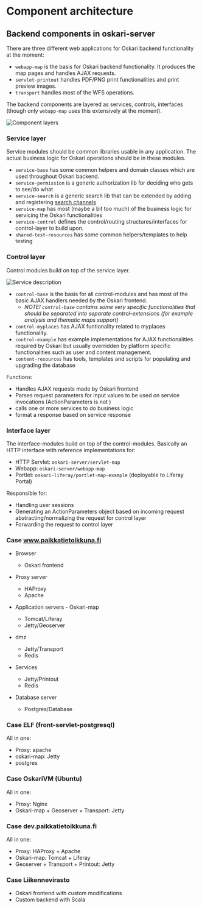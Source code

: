 # Component architecture 

## Backend components in oskari-server

There are three different web applications for Oskari backend functionality at the moment:

* `webapp-map` is the basis for Oskari backend functionality. It produces the map pages and handles AJAX requests.
* `servlet-printout` handles PDF/PNG print functionalities and print preview images.
* `transport` handles most of the WFS operations.

The backend components are layered as services, controls, interfaces (though only `webapp-map` uses this extensively at the moment).

![Component layers](/images/architecture/components.png)

### Service layer

Service modules should be common libraries usable in any application. The actual business logic for Oskari operations should be in these modules.

* `service-base` has some common helpers and domain classes which are used throughout Oskari backend.
* `service-permission` is a generic authorization lib for deciding who gets to see/do what
* `service-search` is a generic search lib that can be extended by adding and registering [search channels](/documentation/backend/search)
* `service-map` has most (maybe a bit too much) of the business logic for servicing the Oskari functionalities
* `service-control` defines the control/routing structures/interfaces for control-layer to build upon.
* `shared-test-resources` has some common helpers/templates to help testing

### Control layer

Control modules build on top of the service layer.

![Service description](/images/architecture/Service.png)

* `control-base` is the basis for all control-modules and has most of the basic AJAX handlers needed by the Oskari frontend. 
    * *NOTE! `control-base` contains some very specific functionalities that should be separated into separate control-extensions (for example analysis and thematic maps support)*
* `control-myplaces` has AJAX funtionality related to myplaces functionality.
* `control-example` has example implementations for AJAX functionalities required by Oskari but usually overridden by platform specific functionalities such as user and content management.
* `content-resources` has tools, templates and scripts for populating and upgrading the database

Functions:

* Handles AJAX requests made by Oskari frontend
* Parses request parameters for input values to be used on service invocations (ActionParameters is not )
* calls one or more services to do business logic
* format a response based on service response

### Interface layer

The interface-modules build on top of the control-modules. Basically an HTTP interface with reference implementations for:

* HTTP Servlet: `oskari-server/servlet-map`
* Webapp: `oskari-server/webapp-map`
* Portlet: `oskari-liferay/portlet-map-example` (deployable to Liferay Portal)

Responsible for:

* Handling user sessions 
* Generating an ActionParameters object based on incoming request abstracting/normalizing the request for control layer
* Forwarding the request to control layer

### Case www.paikkatietoikkuna.fi

* Browser
    * Oskari frontend

* Proxy server
    * HAProxy
    * Apache

* Application servers - Oskari-map
    * Tomcat/Liferay
    * Jetty/Geoserver

* dmz
    * Jetty/Transport
    * Redis

* Services
    * Jetty/Printout
    * Redis

* Database server
    * Postgres/Database

### Case ELF (front-servlet-postgresql)

All in one:

* Proxy: apache
* oskari-map: Jetty
* postgres

### Case OskariVM (Ubuntu)

All in one:

* Proxy: Nginx
* Oskari-map + Geoserver + Transport: Jetty

### Case dev.paikkatietoikkuna.fi

All in one:

* Proxy: HAProxy + Apache
* Oskari-map: Tomcat + Liferay
* Geoserver + Transport + Printout: Jetty

### Case Liikennevirasto

* Oskari frontend with custom modifications
* Custom backend with Scala